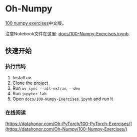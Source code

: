 # Oh-Numpy

[100 numpy exercises](https://github.com/rougier/numpy-100)中文版。

注意Notebook文件在这里: [docs/100-Numpy-Exercises.ipynb](https://github.com/shenxiangzhuang/Oh-Numpy/blob/master/docs/100-Numpy-Exercises.ipynb).


## 快速开始

### 执行代码

1. Install uv
2. Clone the project
3. Run `uv sync --all-extras --dev`
4. Run `jupyter lab`
5. Open `docs/100-Numpy-Exercises.ipynb` and run it

### 在线阅读

[https://datahonor.com/Oh-PyTorch/100-PyTorch-Exercises/](https://datahonor.com/Oh-Numpy/100-Numpy-Exercises/)
